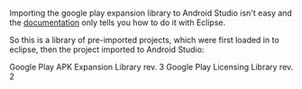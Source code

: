 Importing the google play expansion library to Android Studio isn't easy and the [documentation](http://developer.android.com/google/play/expansion-files.html) only tells you how to do it with Eclipse.

So this is a library of pre-imported projects, which were first loaded in to eclipse, then the project imported to Android Studio:

Google Play APK Expansion Library rev. 3
Google Play Licensing Library rev. 2



